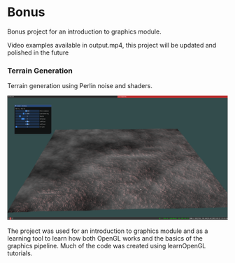 # Bonus 

Bonus project for an introduction to graphics module.

Video examples available in output.mp4, this project will be updated and 
polished in the future

### Terrain Generation
Terrain generation using Perlin noise and shaders. 

![Image of perlin noise](resources/BP.png "Text to show on mouseover")

The project was used for an introduction to graphics module and as a learning 
tool to learn how both OpenGL works and the basics of the graphics pipeline. 
Much of the code was created using learnOpenGL tutorials.
